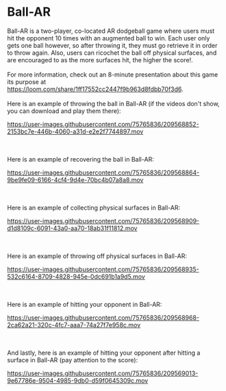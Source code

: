 # Ball-AR
Ball-AR is a two-player, co-located AR dodgeball game where users must hit the opponent 10 times with an augmented ball to win. Each user only gets one ball however, so after throwing it, they must go retrieve it in order to throw again. Also, users can ricochet the ball off physical surfaces, and are encouraged to as the more surfaces hit, the higher the score!.
<br>
<br>
For more information, check out an 8-minute presentation about this game its purpose at https://loom.com/share/1ff17552cc2447f9b963d8fdbb70f3d6.
<br>
<br>
Here is an example of throwing the ball in Ball-AR (if the videos don't show, you can download and play them there):

https://user-images.githubusercontent.com/75765836/209568852-2153bc7e-446b-4060-a31d-e2e2f7744897.mov

<br>
<br>
Here is an example of recovering the ball in Ball-AR:

https://user-images.githubusercontent.com/75765836/209568864-9be9fe09-6166-4cf4-9d4e-70bc4b07a8a8.mov

<br>
<br>
Here is an example of collecting physical surfaces in Ball-AR:

https://user-images.githubusercontent.com/75765836/209568909-d1d8109c-6091-43a0-aa70-18ab31f11812.mov

<br>
<br>
Here is an example of throwing off physical surfaces in Ball-AR:

https://user-images.githubusercontent.com/75765836/209568935-532c6164-8709-4828-945e-0dc691b1a9d5.mov

<br>
<br>
Here is an example of hitting your opponent in Ball-AR:

https://user-images.githubusercontent.com/75765836/209568968-2ca62a21-320c-4fc7-aaa7-74a27f7e958c.mov

<br>
<br>
And lastly, here is an example of hitting your opponent after hitting a surface in Ball-AR (pay attention to the score):

https://user-images.githubusercontent.com/75765836/209569013-9e67786e-9504-4985-9db0-d59f0645309c.mov


